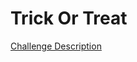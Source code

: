 Trick Or Treat
==============

[Challenge Description](https://www.codeeval.com/open_challenges/220)